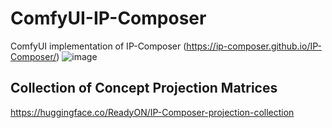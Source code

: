 # ComfyUI-IP-Composer
ComfyUI implementation of IP-Composer (https://ip-composer.github.io/IP-Composer/)
![image](https://github.com/user-attachments/assets/21752669-f940-42a4-a498-b0909f6739e2)

## Collection of Concept Projection Matrices
https://huggingface.co/ReadyON/IP-Composer-projection-collection
